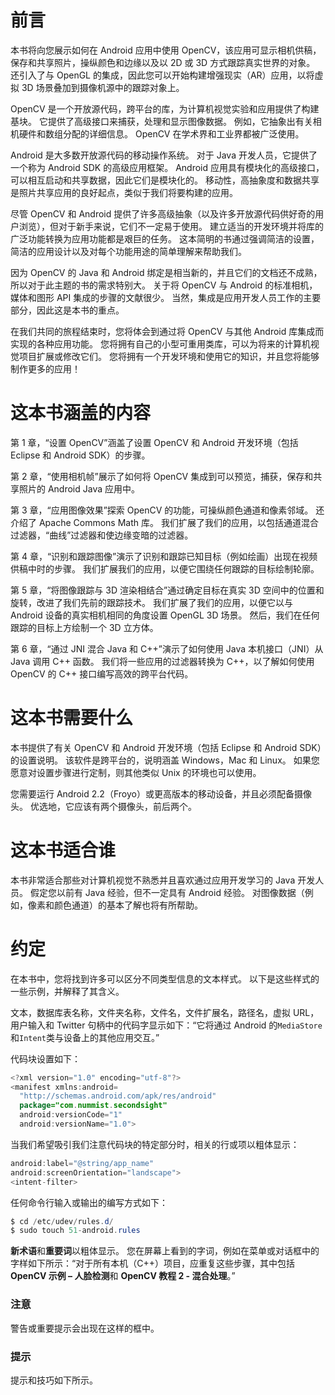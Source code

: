 # 前言

本书将向您展示如何在 Android 应用中使用 OpenCV，该应用可显示相机供稿，保存和共享照片，操纵颜色和边缘以及以 2D 或 3D 方式跟踪真实世界的对象。 还引入了与 OpenGL 的集成，因此您可以开始构建增强现实（AR）应用，以将虚拟 3D 场景叠加到摄像机源中的跟踪对象上。

OpenCV 是一个开放源代码，跨平台的库，为计算机视觉实验和应用提供了构建基块。 它提供了高级接口来捕获，处理和显示图像数据。 例如，它抽象出有关相机硬件和数组分配的详细信息。 OpenCV 在学术界和工业界都被广泛使用。

Android 是大多数开放源代码的移动操作系统。 对于 Java 开发人员，它提供了一个称为 Android SDK 的高级应用框架。 Android 应用具有模块化的高级接口，可以相互启动和共享数据，因此它们是模块化的。 移动性，高抽象度和数据共享是照片共享应用的良好起点，类似于我们将要构建的应用。

尽管 OpenCV 和 Android 提供了许多高级抽象（以及许多开放源代码供好奇的用户浏览），但对于新手来说，它们不一定易于使用。 建立适当的开发环境并将库的广泛功能转换为应用功能都是艰巨的任务。 这本简明的书通过强调简洁的设置，简洁的应用设计以及对每个功能用途的简单理解来帮助我们。

因为 OpenCV 的 Java 和 Android 绑定是相当新的，并且它们的文档还不成熟，所以对于此主题的书的需求特别大。 关于将 OpenCV 与 Android 的标准相机，媒体和图形 API 集成的步骤的文献很少。 当然，集成是应用开发人员工作的主要部分，因此这是本书的重点。

在我们共同的旅程结束时，您将体会到通过将 OpenCV 与其他 Android 库集成而实现的各种应用功能。 您将拥有自己的小型可重用类库，可以为将来的计算机视觉项目扩展或修改它们。 您将拥有一个开发环境和使用它的知识，并且您将能够制作更多的应用！

# 这本书涵盖的内容

第 1 章，“设置 OpenCV”涵盖了设置 OpenCV 和 Android 开发环境（包括 Eclipse 和 Android SDK）的步骤。

第 2 章，“使用相机帧”展示了如何将 OpenCV 集成到可以预览，捕获，保存和共享照片的 Android Java 应用中。

第 3 章，“应用图像效果”探索 OpenCV 的功能，可操纵颜色通道和像素邻域。 还介绍了 Apache Commons Math 库。 我们扩展了我们的应用，以包括通道混合过滤器，“曲线”过滤器和使边缘变暗的过滤器。

第 4 章，“识别和跟踪图像”演示了识别和跟踪已知目标（例如绘画）出现在视频供稿中时的步骤。 我们扩展我们的应用，以便它围绕任何跟踪的目标绘制轮廓。

第 5 章，“将图像跟踪与 3D 渲染相结合”通过确定目标在真实 3D 空间中的位置和旋转，改进了我们先前的跟踪技术。 我们扩展了我们的应用，以便它以与 Android 设备的真实相机相同的角度设置 OpenGL 3D 场景。 然后，我们在任何跟踪的目标上方绘制一个 3D 立方体。

第 6 章，“通过 JNI 混合 Java 和 C++”演示了如何使用 Java 本机接口（JNI）从 Java 调用 C++ 函数。 我们将一些应用的过滤器转换为 C++，以了解如何使用 OpenCV 的 C++ 接口编写高效的跨平台代码。

# 这本书需要什么

本书提供了有关 OpenCV 和 Android 开发环境（包括 Eclipse 和 Android SDK）的设置说明。 该软件是跨平台的，说明涵盖 Windows，Mac 和 Linux。 如果您愿意对设置步骤进行定制，则其他类似 Unix 的环境也可以使用。

您需要运行 Android 2.2（Froyo）或更高版本的移动设备，并且必须配备摄像头。 优选地，它应该有两个摄像头，前后两个。

# 这本书适合谁

本书非常适合那些对计算机视觉不熟悉并且喜欢通过应用开发学习的 Java 开发人员。 假定您以前有 Java 经验，但不一定具有 Android 经验。 对图像数据（例如，像素和颜色通道）的基本了解也将有所帮助。

# 约定

在本书中，您将找到许多可以区分不同类型信息的文本样式。 以下是这些样式的一些示例，并解释了其含义。

文本，数据库表名称，文件夹名称，文件名，文件扩展名，路径名，虚拟 URL，用户输入和 Twitter 句柄中的代码字显示如下：“它将通过 Android 的`MediaStore`和`Intent`类与设备上的其他应用交互。”

代码块设置如下：

```java
<?xml version="1.0" encoding="utf-8"?>
<manifest xmlns:android=
  "http://schemas.android.com/apk/res/android"
  package="com.nummist.secondsight"
  android:versionCode="1"
  android:versionName="1.0">
```

当我们希望吸引我们注意代码块的特定部分时，相关的行或项以粗体显示：

```java
android:label="@string/app_name"
android:screenOrientation="landscape">
<intent-filter>
```

任何命令行输入或输出的编写方式如下：

```java
$ cd /etc/udev/rules.d/
$ sudo touch 51-android.rules

```

**新术语**和**重要词**以粗体显示。 您在屏幕上看到的字词，例如在菜单或对话框中的字样如下所示：“对于所有本机（C++）项目，应重复这些步骤，其中包括 **OpenCV 示例 – 人脸检测**和 **OpenCV 教程 2 - 混合处理**。”

### 注意

警告或重要提示会出现在这样的框中。

### 提示

提示和技巧如下所示。